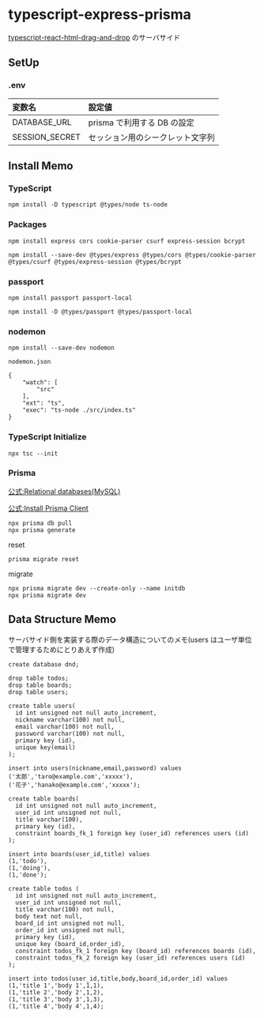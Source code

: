 # typescript-express-prisma

[
typescript-react-html-drag-and-drop](https://github.com/hironomiu/typescript-react-html-drag-and-drop) のサーバサイド

## SetUp

### .env

| 変数名         | 設定値                           |
| :------------- | :------------------------------- |
| DATABASE_URL   | prisma で利用する DB の設定      |
| SESSION_SECRET | セッション用のシークレット文字列 |

## Install Memo

### TypeScript

```
npm install -D typescript @types/node ts-node
```

### Packages

```
npm install express cors cookie-parser csurf express-session bcrypt
```

```
npm install --save-dev @types/express @types/cors @types/cookie-parser @types/csurf @types/express-session @types/bcrypt
```

### passport

```
npm install passport passport-local

npm install -D @types/passport @types/passport-local
```

### nodemon

```
npm install --save-dev nodemon
```

`nodemon.json`

```
{
    "watch": [
        "src"
    ],
    "ext": "ts",
    "exec": "ts-node ./src/index.ts"
}
```

### TypeScript Initialize

```
npx tsc --init
```

### Prisma

[公式:Relational databases(MySQL)](https://www.prisma.io/docs/getting-started/setup-prisma/add-to-existing-project/relational-databases-typescript-mysql)

[公式:Install Prisma Client](https://www.prisma.io/docs/getting-started/setup-prisma/add-to-existing-project/relational-databases/install-prisma-client-typescript-mysql)

```
npx prisma db pull
npx prisma generate
```

reset

```
prisma migrate reset
```

migrate

```
npx prisma migrate dev --create-only --name initdb
npx prisma migrate dev
```

## Data Structure Memo

サーバサイド側を実装する際のデータ構造についてのメモ(users はユーザ単位で管理するためにとりあえず作成)

```
create database dnd;

drop table todos;
drop table boards;
drop table users;

create table users(
  id int unsigned not null auto_increment,
  nickname varchar(100) not null,
  email varchar(100) not null,
  password varchar(100) not null,
  primary key (id),
  unique key(email)
);

insert into users(nickname,email,password) values
('太郎','taro@example.com','xxxxx'),
('花子','hanako@example.com','xxxxx');

create table boards(
  id int unsigned not null auto_increment,
  user_id int unsigned not null,
  title varchar(100),
  primary key (id),
  constraint boards_fk_1 foreign key (user_id) references users (id)
);

insert into boards(user_id,title) values
(1,'todo'),
(1,'doing'),
(1,'done');

create table todos (
  id int unsigned not null auto_increment,
  user_id int unsigned not null,
  title varchar(100) not null,
  body text not null,
  board_id int unsigned not null,
  order_id int unsigned not null,
  primary key (id),
  unique key (board_id,order_id),
  constraint todos_fk_1 foreign key (board_id) references boards (id),
  constraint todos_fk_2 foreign key (user_id) references users (id)
);

insert into todos(user_id,title,body,board_id,order_id) values
(1,'title 1','body 1',1,1),
(1,'title 2','body 2',1,2),
(1,'title 3','body 3',1,3),
(1,'title 4','body 4',1,4);

```
